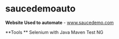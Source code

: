 # saucedemoauto 
**Website Used to automate** - www.saucedemo.com


**Tools **
Selenium with Java 
Maven 
Test NG 


